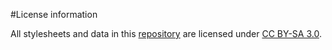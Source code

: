 #License information

All stylesheets and data in this [repository](https://github.com/tillgrallert/MappingOttomanDamascus2014) are licensed under [CC BY-SA 3.0](http://creativecommons.org/licenses/by-sa/3.0/).
